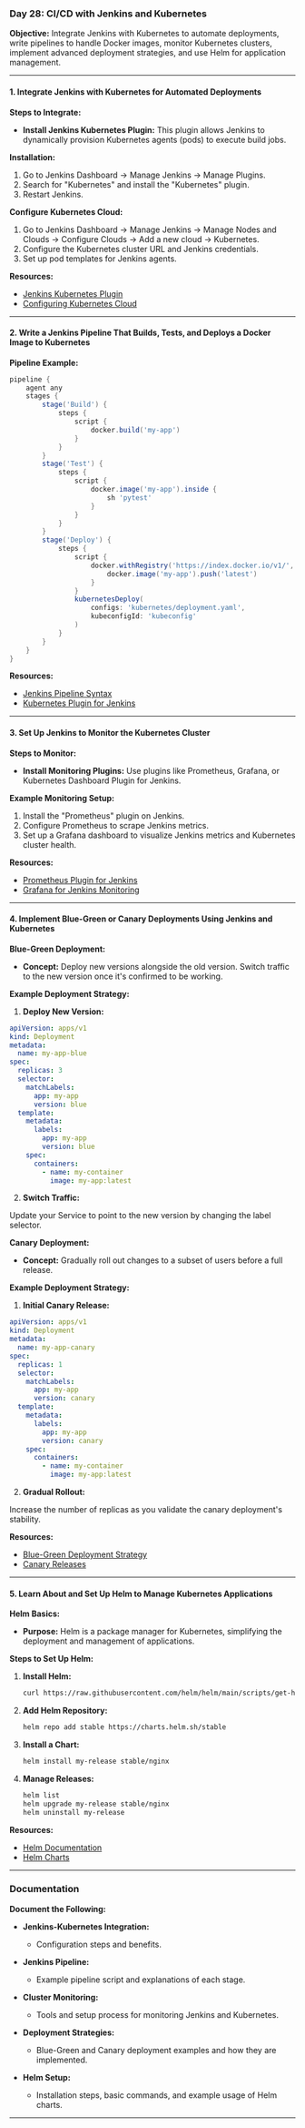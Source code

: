 ### Day 28: CI/CD with Jenkins and Kubernetes

**Objective:** Integrate Jenkins with Kubernetes to automate deployments, write pipelines to handle Docker images, monitor Kubernetes clusters, implement advanced deployment strategies, and use Helm for application management.

---

#### **1. Integrate Jenkins with Kubernetes for Automated Deployments**

**Steps to Integrate:**

- **Install Jenkins Kubernetes Plugin:** This plugin allows Jenkins to dynamically provision Kubernetes agents (pods) to execute build jobs.

**Installation:**

1. Go to Jenkins Dashboard → Manage Jenkins → Manage Plugins.
2. Search for "Kubernetes" and install the "Kubernetes" plugin.
3. Restart Jenkins.

**Configure Kubernetes Cloud:**

1. Go to Jenkins Dashboard → Manage Jenkins → Manage Nodes and Clouds → Configure Clouds → Add a new cloud → Kubernetes.
2. Configure the Kubernetes cluster URL and Jenkins credentials.
3. Set up pod templates for Jenkins agents.

**Resources:**

- [Jenkins Kubernetes Plugin](https://plugins.jenkins.io/kubernetes/)
- [Configuring Kubernetes Cloud](https://plugins.jenkins.io/kubernetes/#configuring-the-plugin)

---

#### **2. Write a Jenkins Pipeline That Builds, Tests, and Deploys a Docker Image to Kubernetes**

**Pipeline Example:**

```groovy
pipeline {
    agent any
    stages {
        stage('Build') {
            steps {
                script {
                    docker.build('my-app')
                }
            }
        }
        stage('Test') {
            steps {
                script {
                    docker.image('my-app').inside {
                        sh 'pytest'
                    }
                }
            }
        }
        stage('Deploy') {
            steps {
                script {
                    docker.withRegistry('https://index.docker.io/v1/', 'dockerhub-credentials') {
                        docker.image('my-app').push('latest')
                    }
                }
                kubernetesDeploy(
                    configs: 'kubernetes/deployment.yaml',
                    kubeconfigId: 'kubeconfig'
                )
            }
        }
    }
}
```

**Resources:**

- [Jenkins Pipeline Syntax](https://www.jenkins.io/doc/book/pipeline/syntax/)
- [Kubernetes Plugin for Jenkins](https://plugins.jenkins.io/kubernetes/)

---

#### **3. Set Up Jenkins to Monitor the Kubernetes Cluster**

**Steps to Monitor:**

- **Install Monitoring Plugins:** Use plugins like Prometheus, Grafana, or Kubernetes Dashboard Plugin for Jenkins.

**Example Monitoring Setup:**

1. Install the "Prometheus" plugin on Jenkins.
2. Configure Prometheus to scrape Jenkins metrics.
3. Set up a Grafana dashboard to visualize Jenkins metrics and Kubernetes cluster health.

**Resources:**

- [Prometheus Plugin for Jenkins](https://plugins.jenkins.io/prometheus/)
- [Grafana for Jenkins Monitoring](https://grafana.com/docs/grafana/latest/getting-started/getting-started-jenkins/)

---

#### **4. Implement Blue-Green or Canary Deployments Using Jenkins and Kubernetes**

**Blue-Green Deployment:**

- **Concept:** Deploy new versions alongside the old version. Switch traffic to the new version once it's confirmed to be working.

**Example Deployment Strategy:**

1. **Deploy New Version:**

```yaml
apiVersion: apps/v1
kind: Deployment
metadata:
  name: my-app-blue
spec:
  replicas: 3
  selector:
    matchLabels:
      app: my-app
      version: blue
  template:
    metadata:
      labels:
        app: my-app
        version: blue
    spec:
      containers:
        - name: my-container
          image: my-app:latest
```

2. **Switch Traffic:**

Update your Service to point to the new version by changing the label selector.

**Canary Deployment:**

- **Concept:** Gradually roll out changes to a subset of users before a full release.

**Example Deployment Strategy:**

1. **Initial Canary Release:**

```yaml
apiVersion: apps/v1
kind: Deployment
metadata:
  name: my-app-canary
spec:
  replicas: 1
  selector:
    matchLabels:
      app: my-app
      version: canary
  template:
    metadata:
      labels:
        app: my-app
        version: canary
    spec:
      containers:
        - name: my-container
          image: my-app:latest
```

2. **Gradual Rollout:**

Increase the number of replicas as you validate the canary deployment's stability.

**Resources:**

- [Blue-Green Deployment Strategy](https://www.redhat.com/en/topics/devops/what-is-blue-green-deployment)
- [Canary Releases](https://martinfowler.com/bliki/CanaryRelease.html)

---

#### **5. Learn About and Set Up Helm to Manage Kubernetes Applications**

**Helm Basics:**

- **Purpose:** Helm is a package manager for Kubernetes, simplifying the deployment and management of applications.

**Steps to Set Up Helm:**

1. **Install Helm:**

   ```sh
   curl https://raw.githubusercontent.com/helm/helm/main/scripts/get-helm-3 | bash
   ```

2. **Add Helm Repository:**

   ```sh
   helm repo add stable https://charts.helm.sh/stable
   ```

3. **Install a Chart:**

   ```sh
   helm install my-release stable/nginx
   ```

4. **Manage Releases:**

   ```sh
   helm list
   helm upgrade my-release stable/nginx
   helm uninstall my-release
   ```

**Resources:**

- [Helm Documentation](https://helm.sh/docs/)
- [Helm Charts](https://artifacthub.io/)

---

### **Documentation**

**Document the Following:**

- **Jenkins-Kubernetes Integration:**

  - Configuration steps and benefits.

- **Jenkins Pipeline:**

  - Example pipeline script and explanations of each stage.

- **Cluster Monitoring:**

  - Tools and setup process for monitoring Jenkins and Kubernetes.

- **Deployment Strategies:**

  - Blue-Green and Canary deployment examples and how they are implemented.

- **Helm Setup:**
  - Installation steps, basic commands, and example usage of Helm charts.

---
